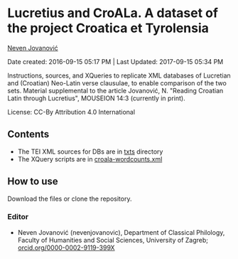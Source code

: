 # Lucretius and CroALa. A dataset of the project Croatica et Tyrolensia

[Neven Jovanović](http://orcid.org/0000-0002-9119-399X)

Date created: 2016-09-15 05:17 PM | Last Updated: 2017-09-15 05:34 PM

Instructions, sources, and XQueries to replicate XML databases of Lucretian and (Croatian) Neo-Latin verse clausulae, to enable comparison of the two sets. Material supplemental to the article Jovanović, N. "Reading Croatian Latin through Lucretius", MOUSEION 14:3 (currently in print).

License: CC-By Attribution 4.0 International

## Contents ##

* The TEI XML sources for DBs are in [txts](/txts) directory
* The XQuery scripts are in [croala-wordcounts.xml](croala-wordcounts.xml)

## How to use ##

Download the files or clone the repository.


### Editor ###

* Neven Jovanović (nevenjovanovic), Department of Classical Philology, Faculty of Humanities and Social Sciences, University of Zagreb; [orcid.org/0000-0002-9119-399X](http://orcid.org/0000-0002-9119-399X)
